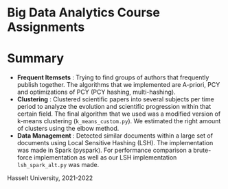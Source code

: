 # Big Data Analytics Course Assignments

# Summary 
* **Frequent Itemsets** : Trying to find groups of authors that frequently publish together. The algorithms that we implemented are A-priori, PCY and optimizations of PCY (PCY hashing, multi-hashing).
* **Clustering** : Clustered scientific papers into several subjects per time period to analyze the evolution and scientific progression within that certain field. The final algorithm that we used was a modified version of k-means clustering (`k_means_custom.py`). We estimated the right amount of clusters using the elbow method.
* **Data Management** : Detected similar documents within a large set of documents using Local Sensitive Hashing (LSH). The implementation was made in Spark (pyspark). For performance comparison a brute-force implementation as well as our LSH implementation `lsh_spark_alt.py` was made. 

Hasselt University, 2021-2022

